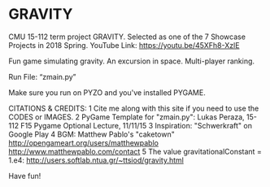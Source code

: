 # GRAVITY
CMU 15-112 term project GRAVITY. Selected as one of the 7 Showcase Projects in 2018 Spring. 
YouTube Link: https://youtu.be/45XFh8-XzlE

Fun game simulating gravity. An excursion in space. Multi-player ranking.

Run File: “zmain.py” 

Make sure you run on PYZO and you've installed PYGAME. 

CITATIONS & CREDITS:
  1	Cite me along with this site if you need to use the CODES or IMAGES.
  2	PyGame Template for "zmain.py": Lukas Peraza, 15-112 F15 Pygame Optional Lecture, 11/11/15
  3	Inspiration: "Schwerkraft" on Google Play
  4	BGM: Matthew Pablo's "caketown" http://opengameart.org/users/matthewpablo http://www.matthewpablo.com/contact
  5	The value gravitationalConstant = 1.e4: http://users.softlab.ntua.gr/~ttsiod/gravity.html
  
Have fun!

